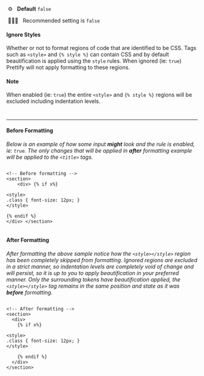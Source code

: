 &nbsp;⚙️&nbsp;&nbsp;&nbsp;**Default** `false`

&nbsp;💁🏽‍♀️&nbsp;&nbsp;&nbsp;Recommended setting is `false`

#### Ignore Styles

Whether or not to format regions of code that are identified to be CSS. Tags such as `<style>` and `{% style %}` can contain CSS and by default beautification is applied using the `style` rules. When ignored (ie: `true`) Prettify will not apply formatting to these regions.

#### Note

When enabled (ie: `true`) the entire `<style>` and `{% style %}` regions will be excluded including indentation levels.

#

---

#### Before Formatting

*Below is an example of how some input **might** look and the rule is enabled, ie: `true`. The only changes that will be applied in **after** formatting example will be applied to the `<title>` tags.*

```liquid

<!-- Before formatting -->
<section>
    <div> {% if x%}

<style>
.class { font-size: 12px; }
</style>

{% endif %}
</div> </section>


```

#### After Formatting

*After formatting the above sample notice how the `<style></style>` region has been completely skipped from formatting. Ignored regions are excluded in a strict manner, so indentation levels are completely void of change and will persist, so it is up to you to apply beautification in your preferred manner. Only the surrounding tokens have beautification applied, the `<style></style>` tag remains in the same position and state as it was **before** formatting.*

```liquid

<!-- After formatting -->
<section>
  <div>
    {% if x%}

<style>
.class { font-size: 12px; }
</style>

    {% endif %}
  </div>
</section>


```
